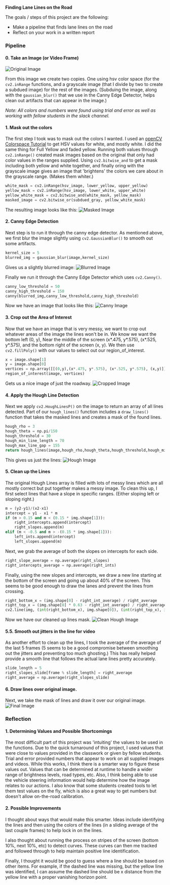 **Finding Lane Lines on the Road**

The goals / steps of this project are the following:

* Make a pipeline that finds lane lines on the road
* Reflect on your work in a written report

### Pipeline
#### 0. Take an Image (or Video Frame)
![Original Image](writeup_images/Original.png)

From this image we create two copies.  One using hsv color space (for the `cv2.inRange` functions, and a grayscale image (that I divide by two to create a subdued image) for the rest of the images.  (Subduing the image, along with the `gaussian_blur()` that we use in the Canny Edge Detector, helps clean out artifacts that can appear in the image.)

*Note:  All colors and numbers were found using trial and error as well as working with fellow students in the slack channel.*

#### 1. Mask out the colors
The first step I took was to mask out the colors I wanted.  I used an [openCV Colorspace Tutorial](http://docs.opencv.org/3.0-beta/doc/py_tutorials/py_imgproc/py_colorspaces/py_colorspaces.html#how-to-find-hsv-values-to-track) to get HSV values for white, and mostly white.  I did the same thing for Full Yellow and faded yellow.  Running both values through  `cv2.inRange()` created mask images based on the original that only had color values in the ranges supplied.  Using `cv2.bitwise_and` to get a mask including both yellow and white together, and finally oring with the grayscale image gives an image that 'brightens' the colors we care about in the grayscale range.  (Makes them whiter.)  

```python 
white_mask = cv2.inRange(hsv_image, lower_yellow, upper_yellow)
yellow_mask = cv2.inRange(hsv_image, lower_white, upper_white)
yellow_white_mask = cv2.bitwise_and(white_mask, yellow_mask)
masked_image = cv2.bitwise_or(subdued_gray, yellow_white_mask)
```

The resulting image looks like this:
![Masked Image](writeup_images/Masked.png)

#### 2. Canny Edge Detection
Next step is to run it through the canny edge detector.  As mentioned above, we first blur the image slightly using `cv2.GaussianBlur()` to smooth out some artifacts.

```python
kernel_size = 5
blurred_img = gaussian_blur(image,kernel_size)
```

Gives us a slightly blurred image:
![Blurred Image](writeup_images/Blurred.png)
  
Finally we run it through the Canny Edge Detector which uses `cv2.Canny()`.

```python    
canny_low_threshold = 50
canny_high_threshold = 150
canny(blurred_img,canny_low_threshold,canny_high_threshold)   
```

Now we have an image that looks like this:
![Canny Image](writeup_images/Canny_Edge.png)

#### 3. Crop out the Area of Interest
Now that we have an image that is very messy, we want to crop out whatever areas of the image the lines won't be in.  We know we want the bottom left (0, y), Near the middle of the screen (x*.475, y*.575), (x*.525, y*.575), and the bottom right of the screen (x, y).  We then use `cv2.fillPoly()` with our values to select out our region_of_interest.

```python
x = image.shape[1]
y = image.shape[0]
vertices = np.array([[(0,y),(x*.475, y*.575), (x*.525, y*.575), (x,y)]], dtype=np.int32)
region_of_interest(image, vertices)
```

Gets us a nice image of just the roadway.
![Cropped Image](writeup_images/Cropped.png)

#### 4. Apply the Hough Line Detection
Next we apply `cv2.HoughLinesP()` on the image to return an array of all lines detected.  Part of our `hough_lines()` function includes a `draw_lines()` function that takes the masked lines and creates a mask of the found lines.

```python
hough_rho = 3
hough_theta = np.pi/150
hough_threshold = 30
hough_min_line_length = 70
hough_max_line_gap = 155
return hough_lines(image,hough_rho,hough_theta,hough_threshold,hough_min_line_length,hough_max_line_gap)
```

This gives us just the lines:
![Hough Image](writeup_images/Hough.png)

#### 5. Clean up the Lines
The original Hough Lines array is filled with lots of messy lines which are all mostly correct but put together makes a messy image.  To clean this up, I first select lines that have a slope in specific ranges.  (Either sloping left or sloping right.)  

```python 
m = (y2-y1)/(x2-x1)
intercept = y1 - x1 * m
if (m > 0.15 and m < (0.15 * img.shape[1])):
    right_intercepts.append(intercept)
    right_slopes.append(m)
elif (m < -0.5 and m > -(0.15 * img.shape[1])):
    left_ints.append(intercept)
    left_slopes.append(m)
```

Next, we grab the average of both the slopes on intercepts for each side.

```python
right_slope_average = np.average(right_slopes)
right_intercepts_average = np.average(right_ints)
```

Finally, using the new slopes and intercepts, we draw a new line starting at the bottom of the screen and going up about 40% of the screen.  This seems to be good enough to draw the lanes and prevent the lines from crossing. 

```python
right_bottom_x = (img.shape[0] - right_int_average) / right_average
right_top_x = (img.shape[0] * 0.63 - right_int_average) / right_average
cv2.line(img, (int(right_bottom_x), img.shape[0]), (int(right_top_x), int(img.shape[0]*0.63)), color, thickness)
```

Now we have our cleaned up lines mask.
![Clean Hough Image](writeup_images/Clean_Hough.png)


#### 5.5. Smooth out jitters in the line for video
As another effort to clean up the lines, I took the average of the average of the last 5 frames (5 seems to be a good compromise between smoothing out the jitters and preventing too much ghosting.)  This has really helped provide a smooth line that follows the actual lane lines pretty accurately.

```python
slide_length = 5
right_slopes_slide[frame % slide_length] = right_average
right_average = np.average(right_slopes_slide)
```

#### 6. Draw lines over original image.
Next, we take the mask of lines and draw it over our original image.
![Final Image](writeup_images/Final.png)

### Reflection
#### 1. Determining Values and Possible Shortcomings
The most difficult part of this project was 'intuiting' the values to be used in the functions.  Due to the quick turnaround of this project, I used values that were close to values provided in the classwork or given by fellow students.  Trial and error provided numbers that appear to work on all supplied images and videos.  While this works, I think there is a smarter way to figure these values out.  Values that can be determined at runtime to handle a wider range of brightness levels, road types, etc.  Also, I think being able to use the vehicle steering information would help determine how the image relates to our actions.  I also know that some students created tools to let them test values on the fly, which is also a great way to get numbers but doesn't allow on-the-road calibration.

#### 2. Possible Improvements
I thought about ways that would make this smarter.  Ideas include identifying the lines and then using the colors of the lines (in a sliding average of the last couple frames) to help lock in on the lines.

I also thought about running the process on stripes of the screen (bottom 10%, next 10%, etc) to detect curves.  These curves can then me tracked and followed through to help maintain positive line identification.

Finally, I thought it would be good to guess where a line should be based on other items.  For example, if the dashed line was missing, but the yellow line was identified, I can assume the dashed line should be x distance from the yellow line with a proper vanishing horizon point.

